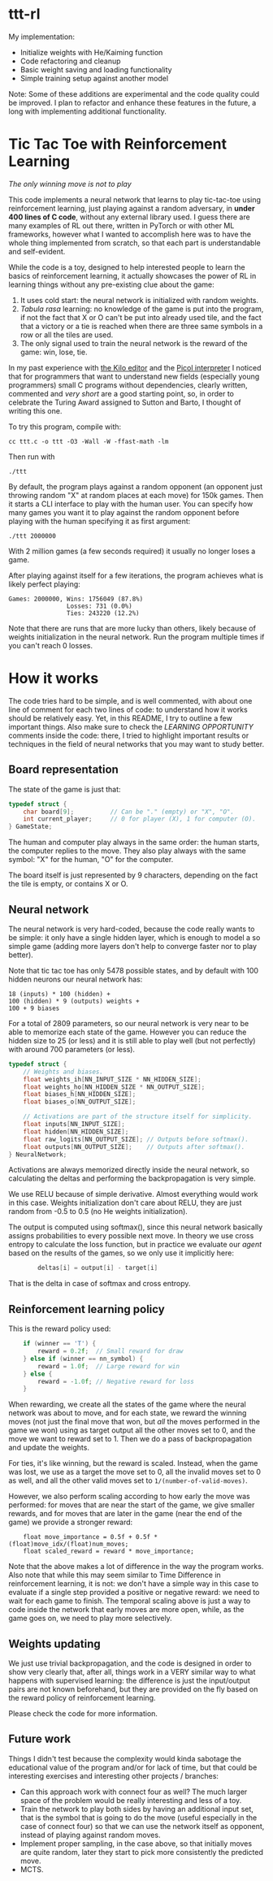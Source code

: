 # ttt-rl
My implementation:
- Initialize weights with He/Kaiming function
- Code refactoring and cleanup
- Basic weight saving and loading functionality
- Simple training setup against another model

Note: Some of these additions are experimental and the code quality could be 
improved. I plan to refactor and enhance these features in the future, a
long with implementing additional functionality.

# Tic Tac Toe with Reinforcement Learning

*The only winning move is not to play*

This code implements a neural network that learns to play tic-tac-toe using
reinforcement learning, just playing against a random adversary, in **under
400 lines of C code**, without any external library used. I guess there are
many examples of RL out there, written in PyTorch or with other ML frameworks,
however what I wanted to accomplish here was to have the whole thing
implemented from scratch, so that each part is understandable and self-evident.

While the code is a toy, designed to help interested people to learn the basics
of reinforcement learning, it actually showcases the power of RL in learning
things without any pre-existing clue about the game:

1. It uses cold start: the neural network is initialized with random weights.
2. *Tabula rasa* learning: no knowledge of the game is put into the program, if not the fact that X or O can't be put into already used tile, and the fact that a victory or a tie is reached when there are three same symbols in a row or all the tiles are used.
3. The only signal used to train the neural network is the reward of the game: win, lose, tie.

In my past experience with [the Kilo editor](https://github.com/antirez/kilo) and the [Picol interpreter](https://github.com/antirez/picol) I noticed that for programmers that want to understand new fields (especially young programmers) small C programs without dependencies, clearly written, commented and *very short* are a good starting point, so, in order to celebrate the Turing Award assigned to Sutton and Barto, I thought of writing this one.

To try this program, compile with:

    cc ttt.c -o ttt -O3 -Wall -W -ffast-math -lm

Then run with

    ./ttt

By default, the program plays against a random opponent (an opponent just
throwing random "X" at random places at each move) for 150k games. Then it
starts a CLI interface to play with the human user. You can specify how many
games you want it to play against the random opponent before playing with
the human specifying it as first argument:

    ./ttt 2000000

With 2 million games (a few seconds required) it usually no longer loses
a game.

After playing against itself for a few iterations, the program achieves
what is likely perfect playing:

    Games: 2000000, Wins: 1756049 (87.8%)
                    Losses: 731 (0.0%)
                    Ties: 243220 (12.2%)

Note that there are runs that are more lucky than others, likely because of
weights initialization in the neural network. Run the program multiple times
if you can't reach 0 losses.

# How it works

The code tries hard to be simple, and is well commented, with about one line of comment for each two lines of code: to understand how it works should be relatively easy. Yet, in this README, I try to outline a few important things. Also make sure to check the *LEARNING OPPORTUNITY* comments inside the code: there, I tried to highlight important results or techniques in the field of neural networks that you may want to study better.

## Board representation

The state of the game is just that:

```c
typedef struct {
    char board[9];          // Can be "." (empty) or "X", "O".
    int current_player;     // 0 for player (X), 1 for computer (O).
} GameState;
```

The human and computer play always in the same order: the human starts,
the computer replies to the move. They also play always with the same
symbol: "X" for the human, "O" for the computer.

The board itself is just represented by 9 characters, depending on the
fact the tile is empty, or contains X or O.

## Neural network

The neural network is very hard-coded, because the code really wants to be
simple: it only have a single hidden layer, which is enough to model
a so simple game (adding more layers don't help to converge faster nor
to play better).

Note that tic tac toe has only 5478 possible states, and by default with
100 hidden neurons our neural network has:

    18 (inputs) * 100 (hidden) +
    100 (hidden) * 9 (outputs) weights +
    100 + 9 biases

For a total of 2809 parameters, so our neural network is very near to be able to
memorize each state of the game. However you can reduce the hidden size
to 25 (or less) and it is still able to play well (but not perfectly) with
around 700 parameters (or less).

```c
typedef struct {
    // Weights and biases.
    float weights_ih[NN_INPUT_SIZE * NN_HIDDEN_SIZE];
    float weights_ho[NN_HIDDEN_SIZE * NN_OUTPUT_SIZE];
    float biases_h[NN_HIDDEN_SIZE];
    float biases_o[NN_OUTPUT_SIZE];

    // Activations are part of the structure itself for simplicity.
    float inputs[NN_INPUT_SIZE];
    float hidden[NN_HIDDEN_SIZE];
    float raw_logits[NN_OUTPUT_SIZE]; // Outputs before softmax().
    float outputs[NN_OUTPUT_SIZE];    // Outputs after softmax().
} NeuralNetwork;
```

Activations are always memorized directly inside the neural network,
so calculating the deltas and performing the backpropagation is very
simple.

We use RELU because of simple derivative. Almost everything would work in this
case. Weights initialization don't care about RELU, they are just random
from -0.5 to 0.5 (no He weights initialization).

The output is computed using softmax(), since this neural network basically
assigns probabilities to every possible next move. In theory we use cross
entropy to calculate the loss function, but in practice we evaluate our
*agent* based on the results of the games, so we only use it implicitly here:

```c
        deltas[i] = output[i] - target[i]
```

That is the delta in case of softmax and cross entropy.

## Reinforcement learning policy

This is the reward policy used:

```c
    if (winner == 'T') {
        reward = 0.2f;  // Small reward for draw
    } else if (winner == nn_symbol) {
        reward = 1.0f;  // Large reward for win
    } else {
        reward = -1.0f; // Negative reward for loss
    }
```

When rewarding, we create all the states of the game where the neural network was about to move, and for each state, we reward the winning moves (not just the
final move that won, but *all* the moves performed in the game we won) using as
target output all the other moves set to 0, and the move we want to reward
set to 1. Then we do a pass of backpropagation and update the weights.

For ties, it's like winning, but the reward is scaled. Instead, when the game
was lost, we use as a target the move set to 0, all the invalid moves set to
0 as well, and all the other valid moves set to `1/(number-of-valid-moves)`.

However, we also perform scaling according to how early the move was performed: for moves that are near the start of the game, we give smaller rewards, and for moves that are later in the game (near the end of the game) we provide a stronger reward:

        float move_importance = 0.5f + 0.5f * (float)move_idx/(float)num_moves;
        float scaled_reward = reward * move_importance;

Note that the above makes a lot of difference in the way the program works.
Also note that while this may seem similar to Time Difference in reinforcement
learning, it is not: we don't have a simple way in this case to evaluate if
a single step provided a positive or negative reward: we need to wait for
each game to finish. The temporal scaling above is just a way to code inside
the network that early moves are more open, while, as the game goes on, we
need to play more selectively.

## Weights updating

We just use trivial backpropagation, and the code is designed in order to
show very clearly that, after all, things work in a VERY similar way to
what happens with supervised learning: the difference is just the input/output
pairs are not known beforehand, but they are provided on the fly based on the
reward policy of reinforcement learning.

Please check the code for more information.

## Future work

Things I didn't test because the complexity would kinda sabotage the educational value of the program and/or for lack of time, but that could be interesting exercises and interesting other projects / branches:

* Can this approach work with connect four as well? The much larger space of the problem would be really interesting and less of a toy.
* Train the network to play both sides by having an additional input set, that is the symbol that is going to do the move (useful especially in the case of connect four) so that we can use the network itself as opponent, instead of playing against random moves.
* Implement proper sampling, in the case above, so that initially moves are quite random, later they start to pick more consistently the predicted move.
* MCTS.
